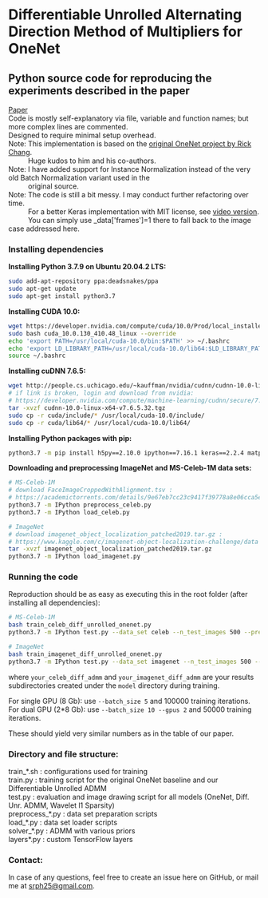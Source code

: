 # Differentiable Unrolled Alternating Direction Method of Multipliers for OneNet
## Python source code for reproducing the experiments described in the paper
[Paper](https://bmvc2019.org/wp-content/uploads/papers/0717-paper.pdf)\
Code is mostly self-explanatory via file, variable and function names; but more complex lines are commented.\
Designed to require minimal setup overhead.\
Note: This implementation is based on the [original OneNet project by Rick Chang](https://github.com/rick-chang/OneNet).\
&nbsp;&nbsp;&nbsp;&nbsp;&nbsp;&nbsp;&nbsp;&nbsp;&nbsp;&nbsp;Huge kudos to him and his co-authors.\
Note: I have added support for Instance Normalization instead of the very old Batch Normalization variant used in the\
&nbsp;&nbsp;&nbsp;&nbsp;&nbsp;&nbsp;&nbsp;&nbsp;&nbsp;&nbsp;original source.\
Note: The code is still a bit messy. I may conduct further refactoring over time.\
&nbsp;&nbsp;&nbsp;&nbsp;&nbsp;&nbsp;&nbsp;&nbsp;&nbsp;&nbsp;For a better Keras implementation with MIT license, see [video version](https://github.com/srph25/videoonenet).\
&nbsp;&nbsp;&nbsp;&nbsp;&nbsp;&nbsp;&nbsp;&nbsp;&nbsp;&nbsp;You can simply use _data['frames']=1 there to fall back to the image case addressed here.

### Installing dependencies
**Installing Python 3.7.9 on Ubuntu 20.04.2 LTS:**
```bash
sudo add-apt-repository ppa:deadsnakes/ppa
sudo apt-get update
sudo apt-get install python3.7
```
**Installing CUDA 10.0:**
```bash
wget https://developer.nvidia.com/compute/cuda/10.0/Prod/local_installers/cuda_10.0.130_410.48_linux
sudo bash cuda_10.0.130_410.48_linux --override
echo 'export PATH=/usr/local/cuda-10.0/bin:$PATH' >> ~/.bashrc
echo 'export LD_LIBRARY_PATH=/usr/local/cuda-10.0/lib64:$LD_LIBRARY_PATH' >> ~/.bashrc
source ~/.bashrc
```
**Installing cuDNN 7.6.5:**
```bash
wget http://people.cs.uchicago.edu/~kauffman/nvidia/cudnn/cudnn-10.0-linux-x64-v7.6.5.32.tgz
# if link is broken, login and download from nvidia:
# https://developer.nvidia.com/compute/machine-learning/cudnn/secure/7.6.5.32/Production/10.0_20191031/cudnn-10.0-linux-x64-v7.6.5.32.tgz
tar -xvzf cudnn-10.0-linux-x64-v7.6.5.32.tgz
sudo cp -r cuda/include/* /usr/local/cuda-10.0/include/
sudo cp -r cuda/lib64/* /usr/local/cuda-10.0/lib64/
```
**Installing Python packages with pip:**
```bash
python3.7 -m pip install h5py==2.10.0 ipython==7.16.1 keras==2.2.4 matplotlib==3.3.2 numpy==1.19.2 pillow==8.1.0 pywavelets==1.1.1 sacred==0.8.2 scikit-learn==0.23.2 scipy==1.5.2 tensorflow-gpu==1.14.0 tqdm==4.56.0
```
**Downloading and preprocessing ImageNet and MS-Celeb-1M data sets:**
```bash
# MS-Celeb-1M
# download FaceImageCroppedWithAlignment.tsv :
# https://academictorrents.com/details/9e67eb7cc23c9417f39778a8e06cca5e26196a97
python3.7 -m IPython preprocess_celeb.py
python3.7 -m IPython load_celeb.py

# ImageNet
# download imagenet_object_localization_patched2019.tar.gz :
# https://www.kaggle.com/c/imagenet-object-localization-challenge/data
tar -xvzf imagenet_object_localization_patched2019.tar.gz
python3.7 -m IPython load_imagenet.py
```

### Running the code
Reproduction should be as easy as executing this in the root folder (after installing all dependencies):
```bash
# MS-Celeb-1M
bash train_celeb_diff_unrolled_onenet.py
python3.7 -m IPython test.py --data_set celeb --n_test_images 500 --pretrained_model_file_diff_admm model/your_celeb_diff_admm

# ImageNet
bash train_imagenet_diff_unrolled_onenet.py
python3.7 -m IPython test.py --data_set imagenet --n_test_images 500 --pretrained_model_file_diff_admm model/your_imagenet_diff_admm
```

where `your_celeb_diff_admm` and `your_imagenet_diff_admm` are your results subdirectories created under the `model` directory during training.

For single GPU (8 Gb): use `--batch_size 5` and 100000 training iterations.\
For dual GPU (2*8 Gb): use `--batch_size 10 --gpus 2` and 50000 training iterations.

These should yield very similar numbers as in the table of our paper.


### Directory and file structure:
train_\*.sh : configurations used for training\
train.py : training script for the original OneNet baseline and our Differentiable Unrolled ADMM\
test.py : evaluation and image drawing script for all models (OneNet, Diff. Unr. ADMM, Wavelet l1 Sparsity)\
preprocess_\*.py : data set preparation scripts\
load_\*.py : data set loader scripts\
solver_\*.py : ADMM with various priors\
layers\*.py : custom TensorFlow layers


### Contact:
In case of any questions, feel free to create an issue here on GitHub, or mail me at [srph25@gmail.com](mailto:srph25@gmail.com).


